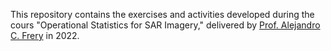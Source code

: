 This repository contains the exercises and activities developed during the cours "Operational Statistics for SAR Imagery," delivered by [Prof. Alejandro C. Frery](mailto:alejandro.frery@vuw.ac.nz) in 2022.
